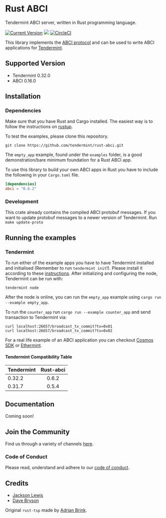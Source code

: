 # Rust ABCI

Tendermint ABCI server, written in Rust programming language.

[![Current Version](https://meritbadge.herokuapp.com/abci)](https://crates.io/crates/abci)
[![](https://tokei.rs/b1/github/tendermint/rust-abci)](https://github.com/tendermint/rust-abci)
[![CircleCI](https://circleci.com/gh/tendermint/rust-abci/tree/master.svg?style=shield)](https://circleci.com/gh/tendermint/rust-abci/tree/master)

This library implements the [ABCI
protocol](https://tendermint.com/docs/spec/abci/) and can be used to write ABCI
applications for [Tendermint](https://github.com/tendermint/tendermint/).

## Supported Version
- Tendermint 0.32.0
- ABCI 0.16.0

## Installation

### Dependencies

Make sure that you have Rust and Cargo installed. The easiest way is to follow the instructions on [rustup](https://rustup.rs/).

To test the examples, please clone this repository.

```
git clone https://github.com/tendermint/rust-abci.git
```

The `empty_app` example, found under the `examples` folder, is a good demonstration/bare minimum foundation for a Rust ABCI app.

To use this library to build your own ABCI apps in Rust you have to include the following in your `Cargo.toml` file.

```toml
[dependencies]
abci = "0.6.2"
```

### Development

This crate already contains the compiled ABCI protobuf messages. If you want to update protobuf messages to a newer version of Tendermint. Run `make update-proto`

## Running the examples

### Tendermint

To run either of the example apps you have to have Tendermint installed and initialised (Remember to run `tendermint init`!). Please install it according to these [instructions](https://tendermint.com/docs/introduction/install.html). After initializing and configuring the node, Tendermint can be run with:

```
tendermint node
```

After the node is online, you can run the `empty_app` example using `cargo run --example empty_app`.

To run the `counter_app` run `cargo run --example counter_app` and send transaction to Tendermint via:

```
curl localhost:26657/broadcast_tx_commit?tx=0x01
curl localhost:26657/broadcast_tx_commit?tx=0x02
```

For a real life example of an ABCI application you can checkout [Cosmos SDK](https://github.com/cosmos/cosmos-sdk) or [Ethermint](https://github.com/cosmos/ethermint).

#### Tendermint Compatibility Table

| Tendermint | Rust-abci |
| ---------- | :-------: |
| 0.32.2     |   0.6.2   |
| 0.31.7     |   0.5.4   |

## Documentation

Coming soon!

## Join the Community

Find us through a variety of channels [here](https://cosmos.network/community).

### Code of Conduct

Please read, understand and adhere to our [code of conduct](./CODE_OF_CONDUCT.md).

## Credits

- [Jackson Lewis](https://github.com/JacksonCoder)
- [Dave Bryson](https://github.com/davebryson)

Original `rust-tsp` made by [Adrian Brink](https://github.com/adrianbrink).
